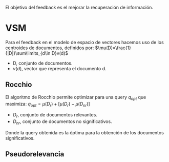 El objetivo del feedback es el mejorar la recuperación de información.
# VSM
Para el feedback en el modelo de espacio de vectores hacemos uso de los centroides de documentos, definidos por:
$\mu(D)=\frac{1}{|D|}\sum\limits_{d\in D}v(d)$
- D, conjunto de documentos.
- $v(d)$, vector que representa el documento d.

## Rocchio
El algoritmo de Rocchio permite optimizar para una query $q_{opt}$ que maximiza:
$q_{opt}=\mu(D_{r})+[\mu(D_{r})-\mu(D_{nr})]$
- $D_{r}$, conjunto de documentos relevantes.
- $D_{nr}$, conjunto de documentos no significativos.

Donde la query obtenida es la óptima para la obtención de los documentos significativos.
## Pseudorelevancia
